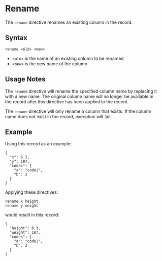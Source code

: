 # Rename

The `rename` directive renames an existing column in the record.


## Syntax
```
rename <old> <new>
```

* `<old>` is the name of an existing column to be renamed
* `<new>` is the new name of the column


## Usage Notes

The `rename` directive will rename the specified column name by replacing it with a new
name. The original column name will no longer be available in the record after this directive
has been applied to the record.

The `rename` directive will only rename a column that exists. If the column name does not
exist in the record, execution will fail.


## Example

Using this record as an example:
```
{
  "x": 6.3,
  "y": 187,
  "codes": {
    "a": "code1",
    "b": 2
  }
}
```

Applying these directives:
```
rename x height
rename y weight
```

would result in this record:
```
{
  "height": 6.3,
  "weight": 187,
  "codes": {
    "a": "code1",
    "b": 2
  }
}
```
